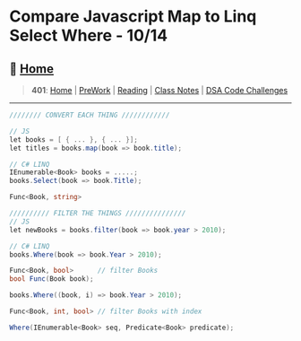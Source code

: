 # Compare Javascript Map to Linq Select Where - 10/14

## 🏡 [**Home**](https://mistidinzy.github.io/ReadingNotes/)

> **401**: [Home](/c401home.md)
|
[PreWork](/401/PreworkRM.md)
|
[Reading](/401/ReadingRM.md)
|
[Class Notes](/401/ClassRM.md)
|
[DSA Code Challenges](https://mistidinzy.github.io/data-structures-and-algorithms/)
>

_____

```C#
//////// CONVERT EACH THING ////////////

// JS
let books = [ { ... }, { ... }];
let titles = books.map(book => book.title);

// C# LINQ
IEnumerable<Book> books = .....;
books.Select(book => book.Title);

Func<Book, string>

////////// FILTER THE THINGS ///////////////
// JS
let newBooks = books.filter(book => book.year > 2010);

// C# LINQ
books.Where(book => book.Year > 2010);

Func<Book, bool>      // filter Books
bool Func(Book book);

books.Where((book, i) => book.Year > 2010);

Func<Book, int, bool> // filter Books with index

Where(IEnumerable<Book> seq, Predicate<Book> predicate);
```
